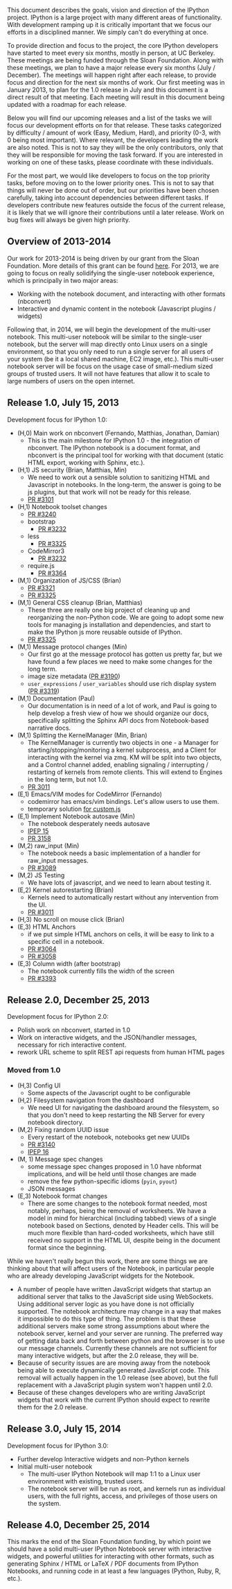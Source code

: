 This document describes the goals, vision and direction of the IPython project.  IPython
is a large project with many different areas of functionality. With development ramping up
it is critically important that we focus our efforts in a disciplined manner. We simply can't do 
everything at once.

To provide direction and focus to the project, the core IPython developers have started to meet
every six months, mostly in person, at UC Berkeley. These meetings are being funded through the
Sloan Foundation. Along with these meetings, we plan to have a major release every six months (July / December).  The meetings will happen right after each release, to provide focus and direction
for the next six months of work. Our first meeting was in January 2013, to plan for the 
1.0 release in July and this document is a direct result of that meeting. Each meeting will
result in this document being updated with a roadmap for each release.

Below you will find our upcoming releases and a list of the tasks we will focus
our development efforts on for that release. These tasks categorized by difficulty / 
amount of work (Easy, Medium, Hard), and priority (0-3, with 0 being most important).
Where relevant, the developers leading the work are also noted. This is not to say
they will be the only contributors, only that they will be responsible for moving
the task forward. If you are interested in working on one of these tasks, please coordinate
with these individuals.

For the most part, we would like developers to focus on the top priority tasks, before
moving on to the lower priority ones. This is not to say that things will never be done
out of order, but our priorities have been chosen carefully, taking into account dependencies
between different tasks. If developers contribute new features outside the focus of the current
release, it is likely that we will ignore their contributions until a later release.
Work on bug fixes will always be given high priority.

## Overview of 2013-2014

Our work for 2013-2014 is being driven by our grant from the Sloan Foundation. 
More details of this grant can be found [here](http://ipython.org/sloan-grant.html).
For 2013, we are going to focus on really solidifying the single-user notebook experience, 
which is principally in two major areas:

- Working with the notebook document, and interacting with other formats (nbconvert)
- Interactive and dynamic content in the notebook (Javascript plugins / widgets)

Following that, in 2014, we will begin the development of the multi-user notebook.
This multi-user notebook will be similar to the single-user notebook, but the server will
map directly onto Linux users on a single environment, so that you only need to run a single server
for all users of your system (be it a local shared machine, EC2 image, etc.). This multi-user notebook
server will be focus on the usage case of small-medium sized groups of trusted users. It will not
have features that allow it to scale to large numbers of users on the open internet.

## Release 1.0, July 15, 2013

Development focus for IPython 1.0:

- (H,0) Main work on nbconvert (Fernando, Matthias, Jonathan, Damian)
  - This is the main milestone for IPython 1.0 - the integration of nbconvert.
    The IPython notebook is a document format, and nbconvert is the principal
    tool for working with that document (static HTML export, working with Sphinx, etc.).
- (H,1) JS security (Brian, Matthias, Min)
  - We need to work out a sensible solution to sanitizing HTML and Javascript
    in notebooks.  In the long-term, the answer is going to be js plugins,
    but that work will not be ready for this release.
  - [PR #3101](https://github.com/ipython/ipython/pull/3101)
- (H,1) Notebook toolset changes
  - [PR #3240](https://github.com/ipython/ipython/pull/3240)
  - bootstrap
      - [PR #3232](https://github.com/ipython/ipython/pull/3232)
  - less
      - [PR #3325](https://github.com/ipython/ipython/pull/3325)
  - CodeMirror3
      - [PR #3232](https://github.com/ipython/ipython/pull/3232)
  - require.js
      - [PR #3364](https://github.com/ipython/ipython/pull/3364)
- (M,1) Organization of JS/CSS (Brian)
  - [PR #3321](https://github.com/ipython/ipython/pull/3321)
  - [PR #3325](https://github.com/ipython/ipython/pull/3325)
- (M,1) General CSS cleanup (Brian, Matthias)
  - These three are really one big project of cleaning up and reorganizing
    the non-Python code.  We are going to adopt some new tools
    for managing js installation and dependencies,
    and start to make the IPython js more reusable outside of IPython.
  - [PR #3325](https://github.com/ipython/ipython/pull/3325)
- (M,1) Message protocol changes (Min)
  - Our first go at the message protocol has gotten us pretty far,
    but we have found a few places we need to make some changes
    for the long term.
  - image size metadata ([PR #3190](https://github.com/ipython/ipython/pull/3190))
  - `user_expressions` / `user_variables` should use rich display system ([PR #3319](https://github.com/ipython/ipython/pull/3319))
- (M,1) Documentation (Paul)
  - Our documentation is in need of a lot of work,
    and Paul is going to help develop a fresh view of how we should
    organize our docs, specifically splitting the Sphinx API docs
    from Notebook-based narrative docs.
- (M,1) Splitting the KernelManager (Min, Brian)
  - The KernelManager is currently two objects in one - a Manager for starting/stopping/monitoring
    a kernel subprocess, and a Client for interacting with the kernel via zmq.
    KM will be split into two objects, and a Control channel added, enabling
    signaling / interrupting / restarting of kernels from remote clients.
    This will extend to Engines in the long term, but not 1.0.
  - [PR 3011](https://github.com/ipython/ipython/pull/3011)
- (E,1) Emacs/VIM modes for CodeMirror (Fernando)
  - codemirror has emacs/vim bindings. Let's allow users to use them.
  - temporary solution [for custom.js](https://gist.github.com/minrk/5940801)
- (E,1) Implement Notebook autosave (Min)
  - The notebook desperately needs autosave
  - [IPEP 15](IPEP-15%3A-Autosaving-the-IPython-Notebook)
  - [PR 3158](https://github.com/ipython/ipython/pull/3158)
- (M,2) raw_input (Min)
  - The notebook needs a basic implementation of a handler for raw_input messages.
  - [PR #3089](https://github.com/ipython/ipython/pull/3089)
- (M,2) JS Testing
  - We have lots of javascript, and we need to learn about testing it.
- (E,2) Kernel autorestarting (Brian)
  - Kernels need to automatically restart without any intervention from the UI.
  - [PR #3011](https://github.com/ipython/ipython/pull/3011)
- (H,3) No scroll on mouse click (Brian)
- (E,3) HTML Anchors
  - if we put simple HTML anchors on cells,
    it will be easy to link to a specific cell in a notebook.
  - [PR #3064](https://github.com/ipython/ipython/pull/3064)
  - [PR #3058](https://github.com/ipython/ipython/pull/3058)
- (E,3) Column width (after bootstrap)
  - The notebook currently fills the width of the screen
  - [PR #3393](https://github.com/ipython/ipython/pull/3393)

## Release 2.0, December 25, 2013

Development focus for IPython 2.0:

- Polish work on nbconvert, started in 1.0
- Work on interactive widgets, and the JSON/handler messages,
  necessary for rich interactive content.
- rework URL scheme to split REST api requests from human HTML pages


### Moved from 1.0

- (H,3) Config UI
  - Some aspects of the Javascript ought to be configurable
- (H,2) Filesystem navigation from the dashboard
  - We need UI for navigating the dashboard around the filesystem,
    so that you don't need to keep restarting the NB Server for every notebook directory.
- (M,2) Fixing random UUID issue
  - Every restart of the notebook, notebooks get new UUIDs
  - [PR #3140](https://github.com/ipython/ipython/pull/3140)
  - [IPEP 16](IPEP-16%3A-Notebook-multi-directory-dashboard-and-URL-mapping)
- (M, 1) Message spec changes
  - some message spec changes proposed in 1.0 have nbformat implications, and will be held until those changes are made
  - remove the few python-specific idioms (`pyin`, `pyout`)
  - JSON messages
- (E,3) Notebook format changes
  - There are some changes to the notebook format needed,
    most notably, perhaps, being the removal of worksheets.
    We have a model in mind for hierarchical (including tabbed)
    views of a single notebook based on Sections,
    denoted by Header cells.
    This will be much more flexible than hard-coded worksheets,
    which have still received no support in the HTML UI,
    despite being in the document format since the beginning.


While we haven't really begun this work, there are some things we are thinking about that will affect users of the Notebook, in particular people who are already developing JavaScript widgets for the Notebook.

- A number of people have written JavaScript widgets that startup an additional server that talks to the JavaScript side using WebSockets.  Using additional server logic as you have done is not officially
supported.  The notebook architecture may change in a way that makes it impossible to do this type of thing.
The problem is that these additional servers make some strong assumptions about where the notebook server, kernel and your server are running.  The preferred way of getting data back and forth between python and the
browser is to use our message channels.  Currently these channels are not sufficient for many interactive widgets, but after the 2.0 release, they will be.
- Because of security issues are are moving away from the notebook being able to execute dynamically generated JavaScript code.  This removal will actually happen in the 1.0 release (see above), but the full replacement with a JavaScript plugin system won't happen until 2.0.
- Because of these changes developers who are writing JavaScript widgets that work with the current IPython should expect to rewrite them for the 2.0 release.

## Release 3.0, July 15, 2014

Development focus for IPython 3.0:

- Further develop Interactive widgets and non-Python kernels
- Initial multi-user notebook
  - The multi-user IPython Notebook will map 1:1 to a Linux user environment
    with existing, trusted users.
  - The notebook server will be run as root, and kernels run as individual users,
    with the full rights, access, and privileges of those users on the system.


## Release 4.0, December 25, 2014

This marks the end of the Sloan Foundation funding, by which point we should have a
solid multi-user IPython Notebook server with interactive widgets, and powerful utilities
for interacting with other formats, such as generating Sphinx / HTML or LaTeX / PDF documents
from IPython Notebooks, and running code in at least a few languages (Python, Ruby, R, etc.).
